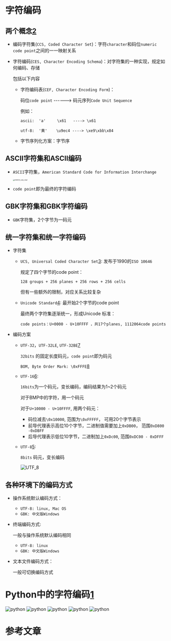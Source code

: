 # 字符编码

## 两个概念[2][]

- 编码字符集(`CCS, Coded Character Set`)：字符`character`和码位`numeric code point`之间的一一映射关系
- 字符编码(`CES, Character Encoding Schema`)：对字符集的一种实现，规定如何编码、存储

  包括以下内容
  
  - 字符编码表(`CEF, Character Encoding Form`)：
  
    码位`code point`   ------>  码元序列`Code Unit Sequence` 
  
    例如：
  
    ```
    ascii:  'a'     \x61   ----> \x61
  
    utf-8:  '黄'    \u9ec4 ----> \xe9\xbb\x84
    ```
  
  - 字节序列化方案：字节序
## ASCII字符集和ASCII编码
- `ASCII`字符集，`American Standard Code for Information Interchange`

    <img src=".\USASCII_code_chart.png" alt="USASCII_code_chart" style="zoom:30%;" />

- `code point`即为最终的字符编码

## GBK字符集和GBK字符编码
- `GBK`字符集，2个字节为一码元

## 统一字符集和统一字符编码

- 字符集

  - `UCS, Universal Coded Character Set`[3][]:  发布于1990的`ISO 10646`

    规定了四个字节的code point：

    `128 groups + 256 planes + 256 rows + 256 cells`

    但有一些额外的限制，对应关系比较复杂

  - `Unicode Standard`[4][]: 最开始2个字节的code point

    最终两个字符集逐渐统一，形成Unicode 标准：

    `code points：U+0000 - U+10FFFF ，共17个planes, 1112064code points` 

- 编码方案
  - `UTF-32`，`UTF-32LE`, `UTF-32BE`[7][]

    `32bits` 的固定长度码元，`code point`即为码元

    `BOM, Byte Order Mark: \0xFFFE`[8][]

  - `UTF-16`[6][]:

    `16bits`为一个码元，变长编码，编码结果为1~2个码元

    对于BMP中的字符，用一个码元

    对于`U+10000 - U+10FFFF`, 用两个码元：

    - 码位减去`\0x10000`, 范围为`\0xFFFFF`， 可用20个字节表示
    - 前导代理表示高位10个字节，二进制值需要加上`0xDB00`， 范围`0xD800 -0xDBFF`
    - 后导代理表示低位10字节，二进制加上`0xDc00`, 范围`0xDC00 - 0xDFFF`

  - `UTF-8`[5][]:

    `8bits` 码元，变长编码

    ![UTF_8](.\UTF_8.png)

## 各种环境下的编码方式

- 操作系统默认编码方式：

  - `UTF-8: linux, Mac OS`
  - `GBK: 中文版Windows`

- 终端编码方式:

  一般与操作系统默认编码相同

  - `UTF-8: linux`
  - `GBK: 中文版Windows`

- 文本文件编码方式：

     一般可切换编码方式

# Python中的字符编码[1][]
<img src=".\python1.jpg" alt="python" style="zoom:100%;" />

<img src=".\python2.jpg" alt="python" style="zoom:100%;" />

<img src=".\python3.jpg" alt="python" style="zoom:100%;" />

<img src=".\python4.jpg" alt="python" style="zoom:100%;" />

<img src=".\python5.jpg" alt="python" style="zoom:100%;" />

# 参考文章

[1]: https://www.zhihu.com/question/31833164/answer/115069547	"Python编码"
[2]: https://blog.csdn.net/qq_32811489/article/details/90037794	"字符编码详细解释"
[3]: https://en.wikipedia.org/wiki/Universal_Coded_Character_Set	"UCS"
[4]: https://en.wikipedia.org/wiki/Unicode	"Unicode"
[5]: https://zh.wikipedia.org/wiki/UTF-8	"UTF-8"
[6]: https://zh.wikipedia.org/wiki/UTF-16	"UTF-16"
[7]: https://zh.wikipedia.org/wiki/UTF-32	"UTF-32"
[8]: https://en.wikipedia.org/wiki/Endianness	"Endianess"

